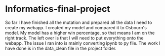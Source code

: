 # Informatics-final-project
So far I have finished all the mutation and prepared all the data I need to create 
my webapp. I created my model and compared it to Osbourn's model. My model has a 
higher win percentage, so that means I am on the right track. The left over is that
I will need to put everything onto the webapp. The issue I ran into is mainly converting
ipynb to py file. The work I have done is in the data_clean file in the project folder. 